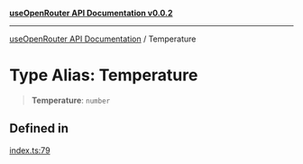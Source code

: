 [**useOpenRouter API Documentation v0.0.2**](../README.md)

***

[useOpenRouter API Documentation](../README.md) / Temperature

# Type Alias: Temperature

> **Temperature**: `number`

## Defined in

[index.ts:79](https://github.com/ejfox/vue-use-openrouter/blob/ca594a649d26948288e93486a1640ac59c89695e/src/index.ts#L79)
